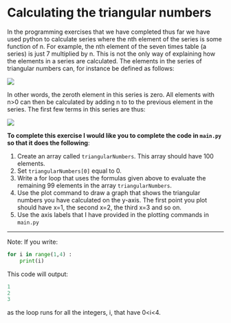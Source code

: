 # Calculating the triangular numbers

In the programming exercises that we have completed thus far we have used python to calculate series where the nth element of the series is some function of n.  For example, the nth element of the seven times table (a series) is just 7 multiplied by n.  This is not the only way of explaining how the elements in a series are calculated.  The elements in the series of triangular numbers can, for instance be defined as follows:

![](https://render.githubusercontent.com/render/math?math=a_0=0\qquad\textrm{and}\quad\a_n=a_{n-1}%2Bn)

In other words, the zeroth element in this series is zero. All elements with n>0 can then be calculated by adding n to to the previous element in the series.  The first few terms in this series are thus:

![](https://render.githubusercontent.com/render/math?math=a_0=0\quad\a_1=0%2B1=1\quad\a_2=1%2B2=3\quad\a_3=3%2B3=6\quad\a_4=6%2B4=10)

__To complete this exercise I would like you to complete the code in `main.py` so that it does the following__:

1. Create an array called `triangularNumbers`.  This array should have 100 elements.
2. Set `triangularNumbers[0]` equal to 0.
3. Write a for loop that uses the formulas given above to evaluate the remaining 99 elements in the array `triangularNumbers`.
4. Use the plot command to draw a graph that shows the triangular numbers you have calculated on the y-axis.  The first point you plot should have x=1, the second x=2, the third x=3 and so on. 
5. Use the axis labels that I have provided in the plotting commands in `main.py`

***

Note: If you write:

```python
for i in range(1,4) : 
    print(i) 
```

This code will output:

```python
1
2
3
```

as the loop runs for all the integers, i, that have 0<i<4. 
